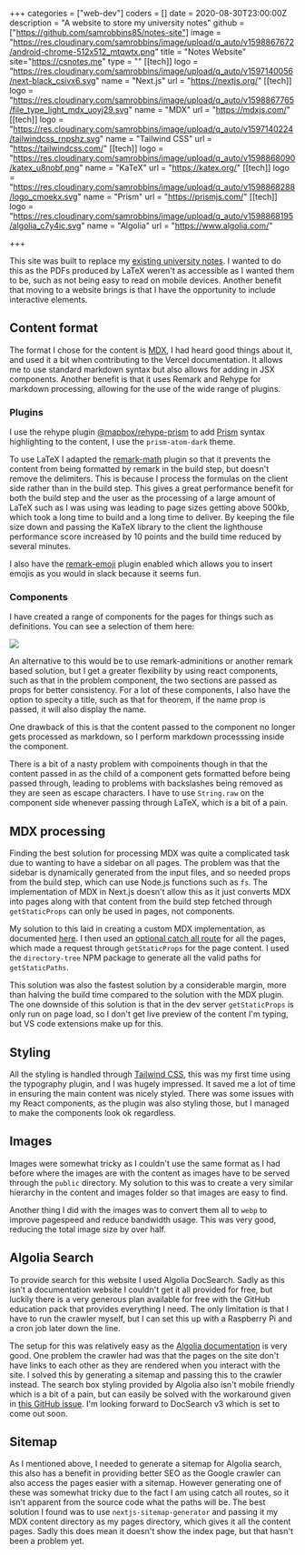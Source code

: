 +++
categories = ["web-dev"]
coders = []
date = 2020-08-30T23:00:00Z
description = "A website to store my university notes"
github = ["https://github.com/samrobbins85/notes-site"]
image = "https://res.cloudinary.com/samrobbins/image/upload/q_auto/v1598867672/android-chrome-512x512_mtqwtx.png"
title = "Notes Website"
site="https://csnotes.me"
type = ""
[[tech]]
logo = "https://res.cloudinary.com/samrobbins/image/upload/q_auto/v1597140056/next-black_csivx6.svg"
name = "Next.js"
url = "https://nextjs.org/"
[[tech]]
logo = "https://res.cloudinary.com/samrobbins/image/upload/q_auto/v1598867765/file_type_light_mdx_uoyj29.svg"
name = "MDX"
url = "https://mdxjs.com/"
[[tech]]
logo = "https://res.cloudinary.com/samrobbins/image/upload/q_auto/v1597140224/tailwindcss_rnpshz.svg"
name = "Tailwind CSS"
url = "https://tailwindcss.com/"
[[tech]]
logo = "https://res.cloudinary.com/samrobbins/image/upload/q_auto/v1598868090/katex_u8nobf.png"
name = "KaTeX"
url = "https://katex.org/"
[[tech]]
logo = "https://res.cloudinary.com/samrobbins/image/upload/q_auto/v1598868288/logo_cmoekx.svg"
name = "Prism"
url = "https://prismjs.com/"
[[tech]]
logo = "https://res.cloudinary.com/samrobbins/image/upload/q_auto/v1598868195/algolia_c7y4ic.svg"
name = "Algolia"
url = "https://www.algolia.com/"

+++

This site was built to replace my [existing university notes](https://github.com/samrobbins85/university-notes). I wanted to do this as the PDFs produced by LaTeX weren't as accessible as I wanted them to be, such as not being easy to read on mobile devices. Another benefit that moving to a website brings is that I have the opportunity to include interactive elements.

## Content format

The format I chose for the content is [MDX](https://mdxjs.com/), I had heard good things about it, and used it a bit when contributing to the Vercel documentation. It allows me to use standard markdown syntax but also allows for adding in JSX components. Another benefit is that it uses Remark and Rehype for markdown processing, allowing for the use of the wide range of plugins.

### Plugins

I use the rehype plugin [@mapbox/rehype-prism](https://github.com/mapbox/rehype-prism) to add [Prism](https://prismjs.com/) syntax highlighting to the content, I use the `prism-atom-dark` theme.

To use LaTeX I adapted the [remark-math](https://github.com/remarkjs/remark-math) plugin so that it prevents the content from being formatted by remark in the build step, but doesn't remove the delimiters. This is because I process the formulas on the client side rather than in the build step. This gives a great performance benefit for both the build step and the user as the processing of a large amount of LaTeX such as I was using was leading to page sizes getting above 500kb, which took a long time to build and a long time to deliver. By keeping the file size down and passing the KaTeX library to the client the lighthouse performance score increased by 10 points and the build time reduced by several minutes.

I also have the [remark-emoji](https://github.com/rhysd/remark-emoji) plugin enabled which allows you to insert emojis as you would in slack because it seems fun.

### Components

I have created a range of components for the pages for things such as definitions. You can see a selection of them here:

![](https://res.cloudinary.com/samrobbins/image/upload/q_auto/v1598871258/components_hfgn2w.png)

An alternative to this would be to use remark-adminitions or another remark based solution, but I get a greater flexibility by using react components, such as that in the problem component, the two sections are passed as props for better consistency. For a lot of these components, I also have the option to specity a title, such as that for theorem, if the name prop is passed, it will also display the name.

One drawback of this is that the content passed to the component no longer gets processed as markdown, so I perform markdown processsing inside the component.

There is a bit of a nasty problem with compoinents though in that the content passed in as the child of a component gets formatted before being passed through, leading to problems with backslashes being removed as they are seen as escape characters. I have to use `String.raw` on the component side whenever passing through LaTeX, which is a bit of a pain.

## MDX processing

Finding the best solution for processing MDX was quite a complicated task due to wanting to have a sidebar on all pages. The problem was that the sidebar is dynamically generated from the input files, and so needed props from the build step, which can use Node.js functions such as `fs`. The implementation of MDX in Next.js doesn't allow this as it just converts MDX into pages along with that content from the build step fetched through `getStaticProps` can only be used in pages, not components.

My solution to this laid in creating a custom MDX implementation, as documented [here](https://mdxjs.com/getting-started#do-it-yourself). I then used an [optional catch all route](https://nextjs.org/docs/routing/dynamic-routes#optional-catch-all-routes) for all the pages, which made a request through `getStaticProps` for the page content. I used the `directory-tree` NPM package to generate all the valid paths for `getStaticPaths`.

This solution was also the fastest solution by a considerable margin, more than halving the build time compared to the solution with the MDX plugin. The one downside of this solution is that in the dev server `getStaticProps` is only run on page load, so I don't get live preview of the content I'm typing, but VS code extensions make up for this.

## Styling

All the styling is handled through [Tailwind CSS](https://tailwindcss.com/), this was my first time using the typography plugin, and I was hugely impressed. It saved me a lot of time in ensuring the main content was nicely styled. There was some issues with my React components, as the plugin was also styling those, but I managed to make the components look ok regardless.

## Images

Images were somewhat tricky as I couldn't use the same format as I had before where the images are with the content as images have to be served through the `public` directory. My solution to this was to create a very similar hierarchy in the content and images folder so that images are easy to find.

Another thing I did with the images was to convert them all to `webp` to improve pagespeed and reduce bandwidth usage. This was very good, reducing the total image size by over half.

## Algolia Search

To provide search for this website I used Algolia DocSearch. Sadly as this isn't a documentation website I couldn't get it all provided for free, but luckily there is a very generous plan available for free with the GitHub education pack that provides everything I need. The only limitation is that I have to run the crawler myself, but I can set this up with a Raspberry Pi and a cron job later down the line.

The setup for this was relatively easy as the [Algolia documentation](https://docsearch.algolia.com/docs/run-your-own) is very good. One problem the crawler had was that the pages on the site don't have links to each other as they are rendered when you interact with the site. I solved this by generating a sitemap and passing this to the crawler instead. The search box styling provided by Algolia also isn't mobile friendly which is a bit of a pain, but can easily be solved with the workaround given in [this GitHub issue](https://github.com/algolia/docsearch/issues/181). I'm looking forward to DocSearch v3 which is set to come out soon.

## Sitemap

As I mentioned above, I needed to generate a sitemap for Algolia search, this also has a benefit in providing better SEO as the Google crawler can also access the pages easier with a sitemap. However generating one of these was somewhat tricky due to the fact I am using catch all routes, so it isn't apparent from the source code what the paths will be. The best solution I found was to use `nextjs-sitemap-generator` and passing it my MDX content directory as my pages directory, which gives it all the content pages. Sadly this does mean it doesn't show the index page, but that hasn't been a problem yet.
